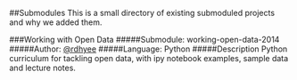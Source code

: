 ##Submodules
This is a small directory of existing submoduled projects and why we added them. 

###Working with Open Data
#####Submodule: working-open-data-2014
#####Author: [@rdhyee](https://twitter.com/rdhyee)
#####Language: 
Python
#####Description
Python curriculum for tackling open data, with ipy notebook examples, sample data and lecture notes.
